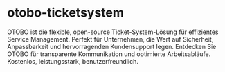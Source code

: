 # otobo-ticketsystem
OTOBO ist die flexible, open-source Ticket-System-Lösung für effizientes Service Management. Perfekt für Unternehmen, die Wert auf Sicherheit, Anpassbarkeit und hervorragenden Kundensupport legen. Entdecken Sie OTOBO für transparente Kommunikation und optimierte Arbeitsabläufe. Kostenlos, leistungsstark, benutzerfreundlich.
